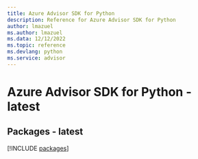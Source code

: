```yaml
---
title: Azure Advisor SDK for Python
description: Reference for Azure Advisor SDK for Python
author: lmazuel
ms.author: lmazuel
ms.data: 12/12/2022
ms.topic: reference
ms.devlang: python
ms.service: advisor
---
```

# Azure Advisor SDK for Python - latest
## Packages - latest
[!INCLUDE [packages](advisor-index.md)]